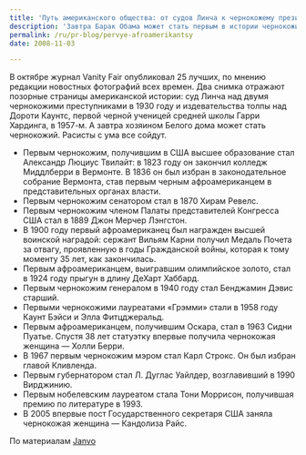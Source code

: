 ```yaml
---
title: 'Путь американского общества: от судов Линча к чернокожему президенту'
description: 'Завтра Барак Обама может стать первым в истории чернокожим президентом США.'
permalink: /ru/pr-blog/pervye-afroamerikantsy
date: 2008-11-03

---
```


В октябре журнал Vanity Fair опубликовал 25 лучших, по мнению редакции новостных фотографий всех времен. Два снимка отражают позорные страницы американской истории: суд Линча над двумя чернокожими преступниками в 1930 году и издевательства толпы над Дороти Каунтс, первой черной ученицей средней школы Гарри Хардинга, в 1957-м. А завтра хозяином Белого дома может стать чернокожий. Расисты с ума все сойдут.

</div>

<ul>
<li>Первым чернокожим, получившим в США высшее образование стал Александр Люциус Твилайт: в 1823 году он закончил колледж Миддлберри в Вермонте. В 1836 он был избран в законодательное собрание Вермонта, став первым черным афроамериканцем в представительных органах власти.</li>
<li>Первым чернокожим сенатором стал в 1870 Хирам Ревелс.</li>
<li>Первым чернокожим членом Палаты представителей Конгресса США стал в 1889 Джон Мерчер Лэнгстон.</li>
<li>В 1900 году первый афроамериканец был награжден высшей воинской наградой: сержант Вильям Карни получил Медаль Почета за отвагу, проявленную в годы Гражданской войны, которая к тому моменту 35 лет, как закончилась.</li>
<li>Первым афроамериканцем, выигравшим олимпийское золото, стал в 1924 году прыгун в длину ДеХарт Хаббард.</li>
<li>Первым чернокожим генералом в 1940 году стал Бенджамин Дэвис старший.</li>
<li>Первыми чернокожими лауреатами «Грэмми» стали в 1958 году Каунт Бэйси и Элла Фитцджеральд.</li>
<li>Первым афроамериканцем, получившим Оскара, стал в 1963 Сидни Пуатье. Спустя 38 лет статуэтку впервые получила чернокожая женщина — Холли Берри.</li>
<li>В 1967 первым чернокожим мэром стал Карл Строкс. Он был избран главой Кливленда.</li>
<li>Первым губернатором стал Л. Дуглас Уайлдер, возглавивший в 1990 Вирджинию.</li>
<li>Первым нобелевским лауреатом стала Тони Моррисон, получившая премию по литературе в 1993.</li>
<li>В 2005 впервые пост Государственного секретаря США заняла чернокожая женщина — Кандолиза Райс.</li>
</ul>
<p>По материалам <a href="https://www.javno.com/en/world/clanak.php?id=153544" target="_blank" rel="noopener noreferrer">Janvo</a></p>

